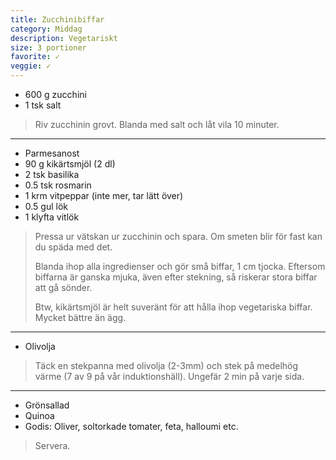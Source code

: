 ```yaml
---
title: Zucchinibiffar
category: Middag
description: Vegetariskt
size: 3 portioner
favorite: ✓
veggie: ✓
---
```


- 600 g zucchini
- 1 tsk salt

> Riv zucchinin grovt. Blanda med salt och låt vila 10 minuter.

---

- Parmesanost
- 90 g kikärtsmjöl (2 dl)
- 2 tsk basilika
- 0.5 tsk rosmarin
- 1 krm vitpeppar (inte mer, tar lätt över)
- 0.5 gul lök
- 1 klyfta vitlök

> Pressa ur vätskan ur zucchinin och spara. Om smeten blir för fast kan du späda med det.
> 
> Blanda ihop alla ingredienser och gör små biffar, 1 cm tjocka. Eftersom biffarna är ganska mjuka, även efter stekning, så riskerar stora biffar att gå sönder.
>
> Btw, kikärtsmjöl är helt suveränt för att hålla ihop vegetariska biffar. Mycket bättre än ägg.

---

- Olivolja

> Täck en stekpanna med olivolja (2-3mm) och stek på medelhög värme (7 av 9 på vår induktionshäll). Ungefär 2 min på varje sida.

---

- Grönsallad
- Quinoa
- Godis: Oliver, soltorkade tomater, feta, halloumi etc.

> Servera.
